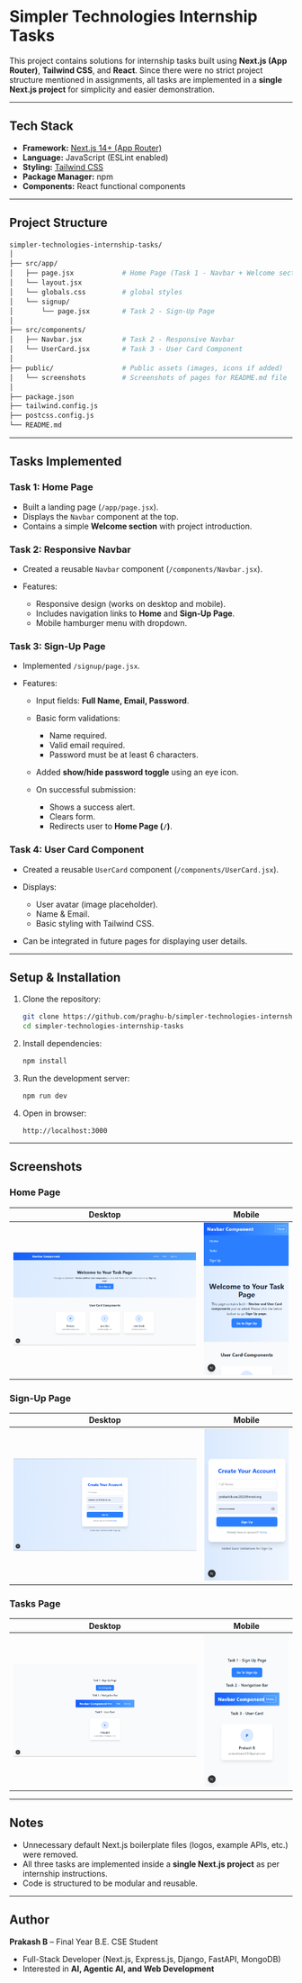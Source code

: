 # Simpler Technologies Internship Tasks

This project contains solutions for internship tasks built using **Next.js (App Router)**, **Tailwind CSS**, and **React**.
Since there were no strict project structure mentioned in assignments, all tasks are implemented in a **single Next.js project** for simplicity and easier demonstration.

---

## Tech Stack

* **Framework:** [Next.js 14+ (App Router)](https://nextjs.org/docs/app)
* **Language:** JavaScript (ESLint enabled)
* **Styling:** [Tailwind CSS](https://tailwindcss.com/)
* **Package Manager:** npm
* **Components:** React functional components

---

## Project Structure

```bash
simpler-technologies-internship-tasks/
│
├── src/app/
│   ├── page.jsx            # Home Page (Task 1 - Navbar + Welcome section)
│   └── layout.jsx
│   └── globals.css         # global styles
│   └── signup/
│       └── page.jsx        # Task 2 - Sign-Up Page
│
├── src/components/
│   ├── Navbar.jsx          # Task 2 - Responsive Navbar
│   └── UserCard.jsx        # Task 3 - User Card Component
│
├── public/                 # Public assets (images, icons if added)
│   └── screenshots         # Screenshots of pages for README.md file
│
├── package.json
├── tailwind.config.js
├── postcss.config.js
└── README.md
```

---

## Tasks Implemented

### **Task 1: Home Page**

* Built a landing page (`/app/page.jsx`).
* Displays the `Navbar` component at the top.
* Contains a simple **Welcome section** with project introduction.

### **Task 2: Responsive Navbar**

* Created a reusable `Navbar` component (`/components/Navbar.jsx`).
* Features:

  * Responsive design (works on desktop and mobile).
  * Includes navigation links to **Home** and **Sign-Up Page**.
  * Mobile hamburger menu with dropdown.

### **Task 3: Sign-Up Page**

* Implemented `/signup/page.jsx`.
* Features:

  * Input fields: **Full Name, Email, Password**.
  * Basic form validations:

    * Name required.
    * Valid email required.
    * Password must be at least 6 characters.
  * Added **show/hide password toggle** using an eye icon.
  * On successful submission:

    * Shows a success alert.
    * Clears form.
    * Redirects user to **Home Page (`/`)**.

### **Task 4: User Card Component**

* Created a reusable `UserCard` component (`/components/UserCard.jsx`).
* Displays:

  * User avatar (image placeholder).
  * Name & Email.
  * Basic styling with Tailwind CSS.
* Can be integrated in future pages for displaying user details.

---

## Setup & Installation

1. Clone the repository:

   ```bash
   git clone https://github.com/praghu-b/simpler-technologies-internship-tasks.git
   cd simpler-technologies-internship-tasks
   ```

2. Install dependencies:

   ```bash
   npm install
   ```

3. Run the development server:

   ```bash
   npm run dev
   ```

4. Open in browser:

   ```
   http://localhost:3000
   ```

---

## Screenshots

### Home Page

| Desktop | Mobile |
|---------|--------|
| ![Home Page Desktop](public/screenshots/home.png) | ![Home Page Mobile](public/screenshots/home-responsive.png) |

### Sign-Up Page

| Desktop | Mobile |
|---------|--------|
| ![Sign-Up Page Desktop](public/screenshots/signup.png) | ![Sign-Up Page Mobile](public/screenshots/signup-responsive.png) |

### Tasks Page

| Desktop | Mobile |
|---------|--------|
| ![Tasks Desktop](public/screenshots/tasks.png) | ![Tasks Mobile](public/screenshots/tasks-responsive.png) |


---

## Notes

* Unnecessary default Next.js boilerplate files (logos, example APIs, etc.) were removed.
* All three tasks are implemented inside a **single Next.js project** as per internship instructions.
* Code is structured to be modular and reusable.

---

## Author

**Prakash B** – Final Year B.E. CSE Student

* Full-Stack Developer (Next.js, Express.js, Django, FastAPI, MongoDB)
* Interested in **AI, Agentic AI, and Web Development**